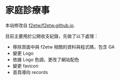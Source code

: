 # 家庭診療事

本站修改自 [f2etw/f2etw.github.io](https://github.com/f2etw/f2etw.github.io).

目前主要用於公開收支紀錄，先做了以下處理：

  - 移除頁面中與 f2etw 相關的資料與程式碼，包含 GA
  - 變更 Logo
  - 依據 Logo 色調，更改了網站配色
  - 變更 favicon
  - 首頁導向 records
